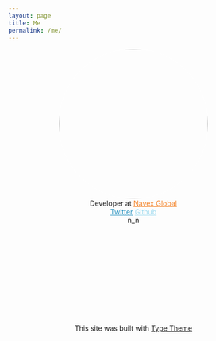 ```yaml
---
layout: page
title: Me
permalink: /me/
---
```


<style>
.me-avatar {
    margin-left: auto;
    margin-right: auto;
    display: block;
    width: 300px;
    height: 300px;
    border-radius: 150px;
    -webkit-border-radius: 150px;
    -moz-border-radius: 150px;
    border-color: white;
    border-style: solid;
    border-width: 0.5px;
}
.me-description {
    width: 400px;
    text-align: center;
    margin-left: auto;
    margin-right: auto;
}
.me-legal {
	padding-top: 200px;
    width: 300px;
    text-align: center;
    margin-left: auto;
    margin-right: auto;
}
</style>

<img class="me-avatar" src="https://c1.staticflickr.com/7/6040/6281830826_0fdaccdd8a_b.jpg" alt=""/>

<div class="me-description">
  Developer at <a style="color:#f37f21" href="http://www.navexglobal.com/en-us">Navex Global</a><br />
  <a style="color:#2290bf" href="https://www.twitter.com/garrisonlj">Twitter</a>
  <a style="color:#9cdaef" href="https://www.github.com/garrisonj">Github</a> <br/>
  n_n
</div>

<div class="me-legal">
   This site was built with <a href="http://rohanchandra.github.io/project/type/">Type Theme</a>
</div>
